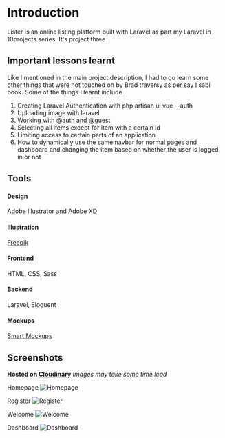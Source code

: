 # Introduction
Lister is an online listing platform built with Laravel as part my Laravel in 10projects series. It's project three

## Important lessons learnt
Like I mentioned in the main project description, I had to go learn some other things that were not touched on by Brad traversy as per say I sabi book. Some of the things I learnt include

1. Creating Laravel Authentication with php artisan ui vue --auth
2. Uploading image with laravel
3. Working with @auth and @guest
4. Selecting all items except for item with a certain id
5. Limiting access to certain parts of an application
6. How to dynamically use the same navbar for normal pages and dashboard and changing the item based on whether the user is logged in or not

## Tools

#### Design
Adobe Illustrator and Adobe XD

#### Illustration
[Freepik](http://www.freepik.com)

#### Frontend
HTML, CSS, Sass

#### Backend
Laravel, Eloquent

#### Mockups
[Smart Mockups](https://smartmockups.com/)

## Screenshots
__Hosted on [Cloudinary](https://cloudinary.com/)__
*Images may take some time load*

Homepage
![Homepage](https://res.cloudinary.com/aremusmog/image/upload/v1580982169/Laravel%20in%2010%20project%20screenshots/Lister_Homepage_uatmwp.jpg)

Register
![Register](https://res.cloudinary.com/aremusmog/image/upload/v1580982167/Laravel%20in%2010%20project%20screenshots/Lister_Register_xinv49.jpg)

Welcome
![Welcome](https://res.cloudinary.com/aremusmog/image/upload/v1580982170/Laravel%20in%2010%20project%20screenshots/Lister_Welcome_Page_z4q3ip.jpg)

Dashboard
![Dashboard](https://res.cloudinary.com/aremusmog/image/upload/v1580982168/Laravel%20in%2010%20project%20screenshots/Lister_Dashboard_j7f8vt.jpg)